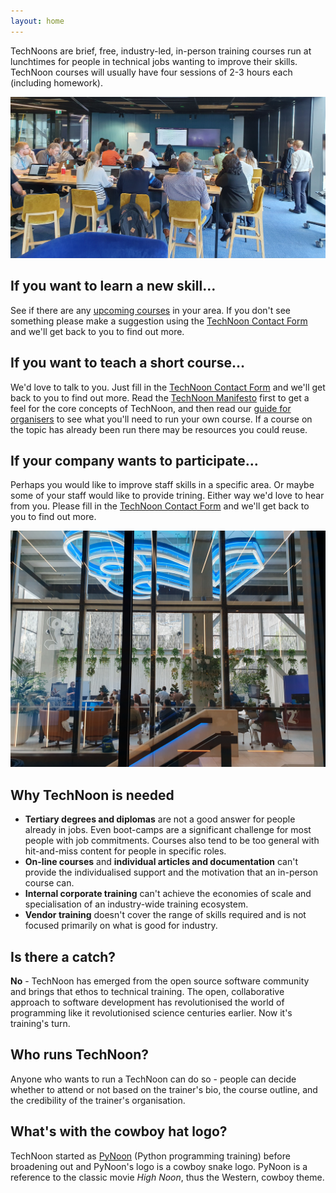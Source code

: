 ```yaml
---
layout: home
---
```


TechNoons are brief, free, industry-led, in-person training courses
run at lunchtimes for people in technical jobs wanting to improve
their skills. TechNoon courses will usually have four sessions of 2-3
hours each (including homework).

![Class learning Python programming at Tower Insurance](_images/pynoon_tower.jpg)

## If you want to learn a new skill…

See if there are any [upcoming courses](/courses) in your area. If you
don't see something please make a suggestion using the [TechNoon
Contact Form](/contact) and we'll get back to you to find out more.

## If you want to teach a short course…

We'd love to talk to you. Just fill in the [TechNoon Contact
Form](/contact) and we'll get back to you to find out more. Read the
[TechNoon Manifesto](/manifesto) first to get a feel for the core
concepts of TechNoon, and then read our [guide for
organisers](/organisers) to see what you'll need to run your own
course. If a course on the topic has already been run there may be
resources you could reuse.

## If your company wants to participate…

Perhaps you would like to improve staff skills in a specific area. Or
maybe some of your staff would like to provide trining. Either way
we'd love to hear from you. Please fill in the [TechNoon Contact
Form](/contact) and we'll get back to you to find out more.

![Class learning Python programming at 2degrees](_images/pynoon_2degrees.jpg)

## Why TechNoon is needed

* **Tertiary degrees and diplomas** are not a good answer for people
  already in jobs. Even boot-camps are a significant challenge for
  most people with job commitments. Courses also tend to be too
  general with hit-and-miss content for people in specific roles.
* **On-line courses** and **individual articles and documentation**
 can't provide the individualised support and the motivation that an
 in-person course can.
* **Internal corporate training** can't achieve the economies of scale
  and specialisation of an industry-wide training ecosystem.
* **Vendor training** doesn't cover the range of skills required and
  is not focused primarily on what is good for industry.

## Is there a catch?

**No** - TechNoon has emerged from the open source software community
and brings that ethos to technical training. The open, collaborative
approach to software development has revolutionised the world of
programming like it revolutionised science centuries earlier. Now it's
training's turn.

## Who runs TechNoon?

Anyone who wants to run a TechNoon can do so - people can decide
whether to attend or not based on the trainer's bio, the course
outline, and the credibility of the trainer's organisation.

## What's with the cowboy hat logo?

TechNoon started as [PyNoon](https://pynoon.github.io) (Python
programming training) before broadening out and PyNoon's logo is a
cowboy snake logo. PyNoon is a reference to the classic movie *High
Noon*, thus the Western, cowboy theme.
